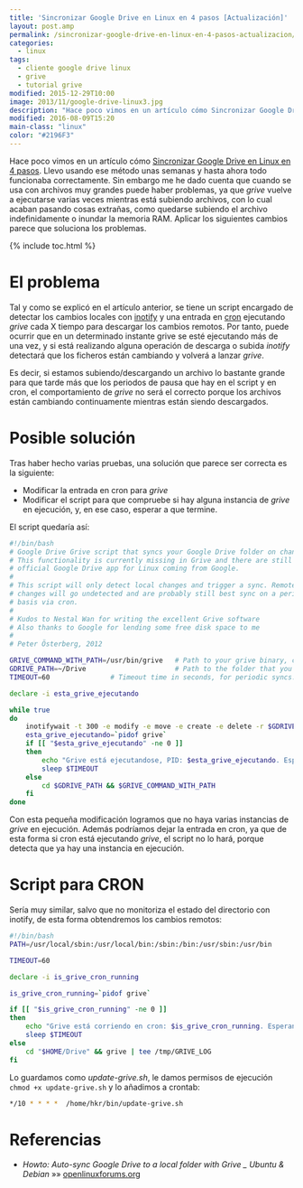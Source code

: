 ```yaml
---
title: 'Sincronizar Google Drive en Linux en 4 pasos [Actualización]'
layout: post.amp
permalink: /sincronizar-google-drive-en-linux-en-4-pasos-actualizacion/
categories:
  - linux
tags:
  - cliente google drive linux
  - grive
  - tutorial grive
modified: 2015-12-29T10:00
image: 2013/11/google-drive-linux3.jpg
description: "Hace poco vimos en un artículo cómo Sincronizar Google Drive en Linux en 4 pasos. Llevo usando ese método unas semanas y hasta ahora todo funcionaba correctamente. Sin embargo me he dado cuenta que cuando se usa con archivos muy grandes puede haber problemas, ya que grive vuelve a ejecutarse varias veces mientras está subiendo archivos, con lo cual acaban pasando cosas extrañas, como quedarse subiendo el archivo indefinidamente o inundar la memoria RAM. Aplicar los siguientes cambios parece que soluciona los problemas."
modified: 2016-08-09T15:20
main-class: "linux"
color: "#2196F3"
---
```

<figure>
  <amp-img on="tap:lightbox1" role="button" tabindex="0" layout="responsive" src="/assets/img/2013/11/google-drive-linux3.jpg" title="{{ page.title }}" alt="{{ page.title }}" width="800px" height="701px"></amp-img>
</figure>

Hace poco vimos en un artículo cómo [Sincronizar Google Drive en Linux en 4 pasos][1]. Llevo usando ese método unas semanas y hasta ahora todo funcionaba correctamente. Sin embargo me he dado cuenta que cuando se usa con archivos muy grandes puede haber problemas, ya que *grive* vuelve a ejecutarse varias veces mientras está subiendo archivos, con lo cual acaban pasando cosas extrañas, como quedarse subiendo el archivo indefinidamente o inundar la memoria RAM. Aplicar los siguientes cambios parece que soluciona los problemas.

{% include toc.html %}

<!--ad-->

# El problema

Tal y como se explicó en el artículo anterior, se tiene un script encargado de detectar los cambios locales con [inotify][3] y una entrada en <a href="http://es.wikipedia.org/wiki/Cron_%28Unix%29" title="Cron wikipedia" target="_blank">cron</a> ejecutando *grive* cada X tiempo para descargar los cambios remotos. Por tanto, puede ocurrir que en un determinado instante grive se esté ejecutando más de una vez, y si está realizando alguna operación de descarga o subida *inotify* detectará que los ficheros están cambiando y volverá a lanzar *grive*.

Es decir, si estamos subiendo/descargando un archivo lo bastante grande para que tarde más que los periodos de pausa que hay en el script y en cron, el comportamiento de *grive* no será el correcto porque los archivos están cambiando continuamente mientras están siendo descargados.

# Posible solución

Tras haber hecho varias pruebas, una solución que parece ser correcta es la siguiente:

* Modificar la entrada en cron para *grive*
* Modificar el script para que compruebe si hay alguna instancia de *grive* en ejecución, y, en ese caso, esperar a que termine.

El script quedaría así:

```bash
#!/bin/bash
# Google Drive Grive script that syncs your Google Drive folder on change
# This functionality is currently missing in Grive and there are still no
# official Google Drive app for Linux coming from Google.
#
# This script will only detect local changes and trigger a sync. Remote
# changes will go undetected and are probably still best sync on a periodic
# basis via cron.
#
# Kudos to Nestal Wan for writing the excellent Grive software
# Also thanks to Google for lending some free disk space to me
#
# Peter Österberg, 2012

GRIVE_COMMAND_WITH_PATH=/usr/bin/grive   # Path to your grive binary, change to match your system
GDRIVE_PATH=~/Drive                      # Path to the folder that you want to be synced
TIMEOUT=60               # Timeout time in seconds, for periodic syncs. Nicely pointed out by ivanmacx

declare -i esta_grive_ejecutando

while true
do
    inotifywait -t 300 -e modify -e move -e create -e delete -r $GDRIVE_PATH
    esta_grive_ejecutando=`pidof grive`
    if [[ "$esta_grive_ejecutando" -ne 0 ]]
    then
        echo "Grive está ejecutandose, PID: $esta_grive_ejecutando. Esperando..."
        sleep $TIMEOUT
    else
        cd $GDRIVE_PATH && $GRIVE_COMMAND_WITH_PATH
    fi
done
```

Con esta pequeña modificación logramos que no haya varias instancias de *grive* en ejecución. Además podríamos dejar la entrada en cron, ya que de esta forma si cron está ejecutando *grive*, el script no lo hará, porque detecta que ya hay una instancia en ejecución.

# Script para CRON

Sería muy similar, salvo que no monitoriza el estado del directorio con inotify, de esta forma obtendremos los cambios remotos:

```bash
#!/bin/bash
PATH=/usr/local/sbin:/usr/local/bin:/sbin:/bin:/usr/sbin:/usr/bin

TIMEOUT=60

declare -i is_grive_cron_running

is_grive_cron_running=`pidof grive`

if [[ "$is_grive_cron_running" -ne 0 ]]
then
    echo "Grive está corriendo en cron: $is_grive_cron_running. Esperando..."
    sleep $TIMEOUT
else
    cd "$HOME/Drive" && grive | tee /tmp/GRIVE_LOG
fi
```

Lo guardamos como *update-grive.sh*, le damos permisos de ejecución `chmod +x update-grive.sh` y lo añadimos a crontab:

```bash
*/10 * * * *  /home/hkr/bin/update-grive.sh
```

# Referencias

- *Howto: Auto-sync Google Drive to a local folder with Grive _ Ubuntu & Debian* »» <a href="https://openlinuxforums.org/index.php?topic=3144.0" target="_blank">openlinuxforums.org</a>

[1]: https://elbauldelprogramador.com/sincronizar-google-drive-en-linux-en-4-pasos/ "Sincronizar Google Drive en Linux en 4 pasos"
[3]: https://elbauldelprogramador.com/ejecutar-un-script-al-modificar-un-fichero-con-inotify/ "Ejecutar un script al modificar un fichero con inotify"
